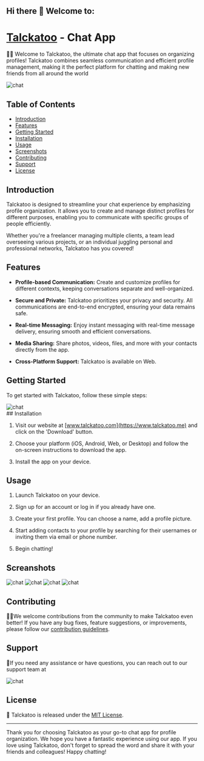 ## Hi there 👋 Welcome to:

#   [Talckatoo](https://talckatoo.github.io/promo_talckatoo/) - Chat App 


🙋‍♀️ Welcome to Talckatoo, the ultimate chat app that focuses on organizing profiles! Talckatoo combines seamless communication and efficient profile management, making it the perfect platform for chatting and making new friends from all around the world 

<div>
<img src="https://i.imgur.com/VQTznDz.png" alt="chat"  />
</div>

## Table of Contents

- [Introduction](#introduction)
- [Features](#features)
- [Getting Started](#getting-started)
- [Installation](#installation)
- [Usage](#usage)
- [Screenshots](#screenshots)
- [Contributing](#contributing)
- [Support](#support)
- [License](#license)

## Introduction

Talckatoo is designed to streamline your chat experience by emphasizing profile organization. It allows you to create and manage distinct profiles for different purposes, enabling you to communicate with specific groups of people efficiently.

Whether you're a freelancer managing multiple clients, a team lead overseeing various projects, or an individual juggling personal and professional networks, Talckatoo has you covered!

## Features

- **Profile-based Communication:** Create and customize profiles for different contexts, keeping conversations separate and well-organized.

- **Secure and Private:** Talckatoo prioritizes your privacy and security. All communications are end-to-end encrypted, ensuring your data remains safe.

- **Real-time Messaging:** Enjoy instant messaging with real-time message delivery, ensuring smooth and efficient conversations.

- **Media Sharing:** Share photos, videos, files, and more with your contacts directly from the app.

- **Cross-Platform Support:** Talckatoo is available on  Web.

## Getting Started

To get started with Talckatoo, follow these simple steps:
<div>
<img src="https://i.imgur.com/e9ydMj3.png" alt="chat"  />
</div>
## Installation

1. Visit our website at [www.talckatoo.com](https://www.talckatoo.me) and click on the 'Download' button.

2. Choose your platform (iOS, Android, Web, or Desktop) and follow the on-screen instructions to download the app.

3. Install the app on your device.

## Usage

1. Launch Talckatoo on your device.

2. Sign up for an account or log in if you already have one.

3. Create your first profile. You can choose a name, add a profile picture.

4. Start adding contacts to your profile by searching for their usernames or inviting them via email or phone number.

5. Begin chatting!

## Screanshots

<div>
<img src="https://i.imgur.com/wrWxCjr.png" alt="chat"  />
<img src="https://i.imgur.com/aVY2l3j.png" alt="chat"  />
<img src="https://i.imgur.com/X2DmKi4.png" alt="chat"  />
<img src="https://i.imgur.com/Mwq42zs.png" alt="chat"  />
</div>



## Contributing

👩‍💻We welcome contributions from the community to make Talckatoo even better! If you have any bug fixes, feature suggestions, or improvements, please follow our [contribution guidelines](CONTRIBUTING.md).

## Support

🍿If you need any assistance or have questions, you can reach out to our support team at 
<div>
<img src="https://i.imgur.com/WNDXmQb.png" alt="chat"  />
</div>

## License
🧙
Talckatoo is released under the [MIT License](LICENSE).

---

Thank you for choosing Talckatoo as your go-to chat app for profile organization. We hope you have a fantastic experience using our app. If you love using Talckatoo, don't forget to spread the word and share it with your friends and colleagues! Happy chatting! 


